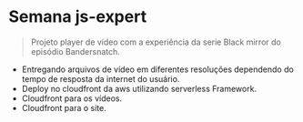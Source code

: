 # Semana js-expert

> Projeto player de vídeo com a experiência da serie Black mirror do episódio Bandersnatch.

- Entregando arquivos de vídeo em diferentes resoluções dependendo do tempo de resposta da internet do usuário.
- Deploy no cloudfront da aws utilizando serverless Framework.
- Cloudfront para os vídeos.
- Cloudfront para o site.

